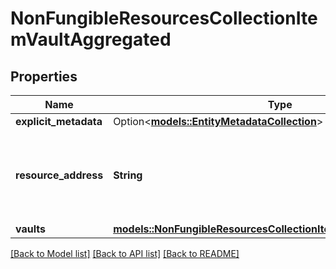 # NonFungibleResourcesCollectionItemVaultAggregated

## Properties

Name | Type | Description | Notes
------------ | ------------- | ------------- | -------------
**explicit_metadata** | Option<[**models::EntityMetadataCollection**](EntityMetadataCollection.md)> |  | [optional]
**resource_address** | **String** | Bech32m-encoded human readable version of the address. | 
**vaults** | [**models::NonFungibleResourcesCollectionItemVaultAggregatedVault**](NonFungibleResourcesCollectionItemVaultAggregatedVault.md) |  | 

[[Back to Model list]](../README.md#documentation-for-models) [[Back to API list]](../README.md#documentation-for-api-endpoints) [[Back to README]](../README.md)


